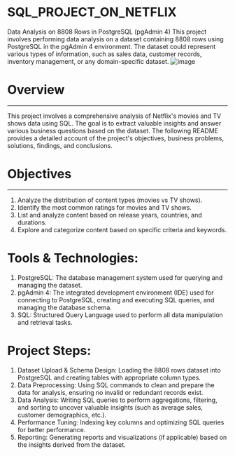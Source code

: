# SQL_PROJECT_ON_NETFLIX
 Data Analysis on 8808 Rows in PostgreSQL (pgAdmin 4) This project involves performing data analysis on a dataset containing 8808 rows using PostgreSQL in the pgAdmin 4 environment. The dataset could represent various types of information, such as sales data, customer records, inventory management, or any domain-specific dataset.
![image](https://github.com/user-attachments/assets/1270e614-25ff-4d42-baf4-9da6db714eeb)
# Overview
______________________________________________________________________________
This project involves a comprehensive analysis of Netflix's movies and TV shows data using SQL. The goal is to extract valuable insights and answer various business questions based on the dataset. The following README provides a detailed account of the project's objectives, business problems, solutions, findings, and conclusions.

# Objectives
________________________________________________________________________________
1. Analyze the distribution of content types (movies vs TV shows).
2. Identify the most common ratings for movies and TV shows.
3. List and analyze content based on release years, countries, and durations.
4. Explore and categorize content based on specific criteria and keywords.
# Tools & Technologies:
1. PostgreSQL: The database management system used for querying and managing the dataset.
2. pgAdmin 4: The integrated development environment (IDE) used for connecting to PostgreSQL, creating and executing SQL queries, and managing the database schema.
3. SQL: Structured Query Language used to perform all data manipulation and retrieval tasks.

# Project Steps:
1. Dataset Upload & Schema Design: Loading the 8808 rows dataset into PostgreSQL and creating tables with appropriate column types.
2. Data Preprocessing: Using SQL commands to clean and prepare the data for analysis, ensuring no invalid or redundant records exist.
3. Data Analysis: Writing SQL queries to perform aggregations, filtering, and sorting to uncover valuable insights (such as average sales, customer demographics, etc.).
4. Performance Tuning: Indexing key columns and optimizing SQL queries for better performance.
5. Reporting: Generating reports and visualizations (if applicable) based on the insights derived from the dataset.
